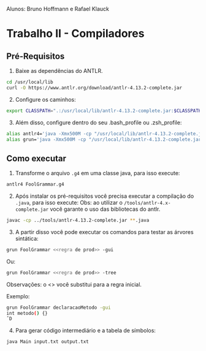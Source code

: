 Alunos: Bruno Hoffmann e Rafael Klauck

# Trabalho II - Compiladores

## Pré-Requisitos

1. Baixe as dependências do ANTLR.

```bash
cd /usr/local/lib
curl -O https://www.antlr.org/download/antlr-4.13.2-complete.jar
```

2. Configure os caminhos:

```bash
export CLASSPATH=".:/usr/local/lib/antlr-4.13.2-complete.jar:$CLASSPATH"
```

3. Além disso, configure dentro do seu .bash_profile ou .zsh_profile:

```bash
alias antlr4='java -Xmx500M -cp "/usr/local/lib/antlr-4.13.2-complete.jar:$CLASSPATH" org.antlr.v4.Tool'
alias grun='java -Xmx500M -cp "/usr/local/lib/antlr-4.13.2-complete.jar:$CLASSPATH" org.antlr.v4.gui.TestRig'
```

## Como executar

1. Transforme o arquivo `.g4` em uma classe java, para isso execute:

```bash
antlr4 FoolGrammar.g4
```

2. Após instalar os pré-requisitos você precisa executar a compilação do `.java`, para isso execute:
   Obs: ao utilizar o `/tools/antlr-4.x-complete.jar` você garante o uso das bibliotecas do antlr.

```bash
javac -cp ../tools/antlr-4.13.2-complete.jar **.java
```

3. A partir disso você pode executar os comandos para testar as árvores sintática:

```bash
grun FoolGrammar <<regra de prod>> -gui
```

Ou:

```bash
grun FoolGrammar <<regra de prod>> -tree
```

Observações: o <<regra de prod>> você substitui para a regra inicial.

Exemplo:

```bash
grun FoolGrammar declaracaoMetodo -gui
int metodo() {}
ˆD
```

4. Para gerar código intermediário e a tabela de símbolos:

```bash
java Main input.txt output.txt
```
